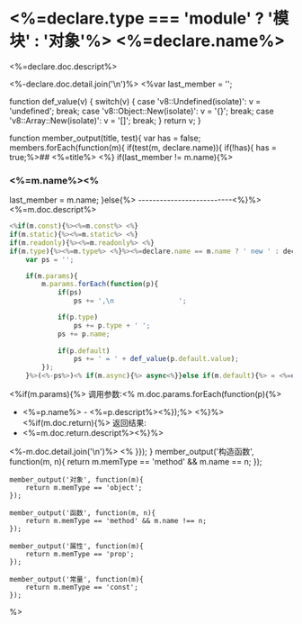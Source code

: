 # <%=declare.type === 'module' ? '模块' : '对象'%> <%=declare.name%>
<%=declare.doc.descript%>

<%-declare.doc.detail.join('\n')%>
<%var last_member = '';

function def_value(v)
{
    switch(v)
    {
    case 'v8::Undefined(isolate)':
        v = 'undefined';
        break;
    case 'v8::Object::New(isolate)':
        v = '{}';
        break;
    case 'v8::Array::New(isolate)':
        v = '[]';
        break;
    }
    return v;
}

function member_output(title, test){
    var has = false;
    members.forEach(function(m){
     if(test(m, declare.name)){ 
         if(!has){
             has = true;%>## <%=title%>
        <%}
        if(last_member != m.name){%>
### <%=m.name%><%
last_member = m.name;
}else{%>
--------------------------<%}%>
<%=m.doc.descript%>
```JavaScript
<%if(m.const){%><%=m.const%> <%}
if(m.static){%><%=m.static%> <%}
if(m.readonly){%><%=m.readonly%> <%}
if(m.type){%><%=m.type%> <%}%><%=declare.name == m.name ? ' new ' : declare.name + '.'%><%=m.name%><%if(m.memType == 'method'){
    var ps = '';

    if(m.params){
        m.params.forEach(function(p){
            if(ps)
                ps += ',\n                ';

            if(p.type)
                ps += p.type + ' ';
            ps += p.name;
    
            if(p.default)
                ps += ' = ' + def_value(p.default.value);
        });
    }%>(<%-ps%>)<% if(m.async){%> async<%}}else if(m.default){%> = <%=def_value(m.default.value)%><%}%>;
```
<%if(m.params){%>
调用参数:<% m.doc.params.forEach(function(p){%>
* <%=p.name%> - <%=p.descript%><%});%>
<%}%><%if(m.doc.return){%>
返回结果:
* <%=m.doc.return.descript%><%}%>

<%-m.doc.detail.join('\n')%>
<%  }});
    }
    member_output('构造函数', function(m, n){
        return m.memType == 'method' && m.name == n;
    });

    member_output('对象', function(m){
        return m.memType == 'object';
    });

    member_output('函数', function(m, n){
        return m.memType == 'method' && m.name !== n;
    });

    member_output('属性', function(m){
        return m.memType == 'prop';
    });

    member_output('常量', function(m){
        return m.memType == 'const';
    });

%>
